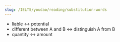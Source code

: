 ```yaml
---
slug: /IELTS/youdao/reading/substitution-words
---
```


- liable ↔ potential
- different between A and B ↔ distinguish A from B
- quantity ↔ amount